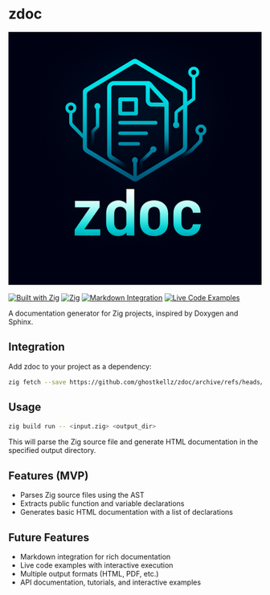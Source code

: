 # zdoc

![zdoc logo](assets/icons/zdoc.png)

[![Built with Zig](https://img.shields.io/badge/built%20with-Zig-yellow?logo=zig)](https://ziglang.org/)
[![Zig](https://img.shields.io/badge/zig-0.16.0--dev-orange?logo=zig)](https://ziglang.org/)
[![Markdown Integration](https://img.shields.io/badge/markdown-integration-blue)](https://commonmark.org/)
[![Live Code Examples](https://img.shields.io/badge/live-examples-green)](https://ziglang.org/)

A documentation generator for Zig projects, inspired by Doxygen and Sphinx.

## Integration

Add zdoc to your project as a dependency:

```bash
zig fetch --save https://github.com/ghostkellz/zdoc/archive/refs/heads/main.tar.gz
```

## Usage

```bash
zig build run -- <input.zig> <output_dir>
```

This will parse the Zig source file and generate HTML documentation in the specified output directory.

## Features (MVP)

- Parses Zig source files using the AST
- Extracts public function and variable declarations
- Generates basic HTML documentation with a list of declarations

## Future Features

- Markdown integration for rich documentation
- Live code examples with interactive execution
- Multiple output formats (HTML, PDF, etc.)
- API documentation, tutorials, and interactive examples
